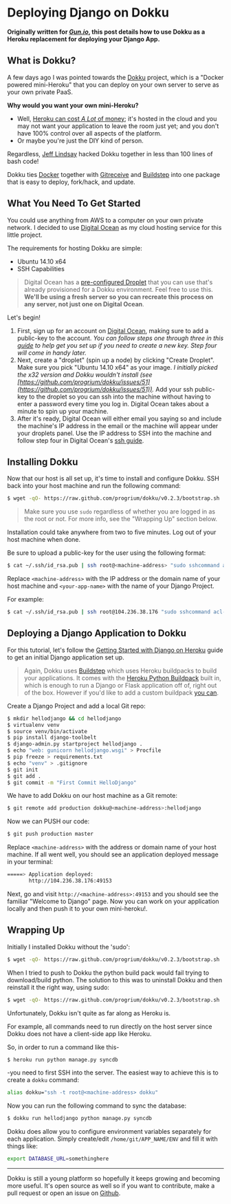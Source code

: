 # Deploying Django on Dokku

**Originally written for *[Gun.io](http://www.gun.io)*, this post details how to use Dokku as a Heroku replacement for deploying your Django App.**

## What is Dokku?

A few days ago I was pointed towards the [Dokku](https://github.com/progrium/dokku) project, which is a "Docker powered mini-Heroku" that you can deploy on your own server to serve as your own private PaaS.

**Why would you want your own mini-Heroku?**

- Well, [Heroku can cost *A Lot* of money](http://joshsymonds.com/blog/2012/06/03/my-love-slash-hate-relationship-with-heroku/); it's hosted in the cloud and you may not want your application to leave the room just yet; and you don't have 100% control over all aspects of the platform.
- Or maybe you're just the DIY kind of person.

Regardless, [Jeff Lindsay](http://progrium.com/blog/) hacked Dokku together in less than 100 lines of bash code!

Dokku ties [Docker](http://www.docker.io/) together with [Gitreceive](https://github.com/progrium/gitreceive) and [Buildstep](https://github.com/progrium/buildstep) into one package that is easy to deploy, fork/hack, and update.

## What You Need To Get Started

You could use anything from AWS to a computer on your own private network. I decided to use [Digital Ocean](https://www.digitalocean.com/) as my cloud hosting service for this little project.

The requirements for hosting Dokku are simple:

* Ubuntu 14.10 x64
* SSH Capabilities

> Digital Ocean has a [pre-configured Droplet](https://www.digitalocean.com/community/tutorials/how-to-use-the-digitalocean-dokku-application) that you can use that's already provisioned for a Dokku environment. Feel free to use this. **We'll be using a fresh server so you can recreate this process on any server, not just one on Digital Ocean**.

Let's begin!

1. First, sign up for an account on [Digital Ocean](https://www.digitalocean.com), making sure to add a public-key to the account. *You can follow steps one through three in this [guide](https://www.digitalocean.com/community/articles/how-to-set-up-ssh-keys--2) to help get you set up if you need to create a new key. Step four will come in handy later.*
1. Next, create a "droplet" (spin up a node) by clicking "Create Droplet". Make sure you pick "Ubuntu 14.10 x64" as your image. *I initially picked the x32 version and Dokku wouldn't install (see [https://github.com/progrium/dokku/issues/51](https://github.com/progrium/dokku/issues/51)).* Add your ssh public-key to the droplet so you can ssh into the machine without having to enter a password every time you log in. Digital Ocean takes about a minute to spin up your machine.
1. After it's ready, Digital Ocean will either email you saying so and include the machine's IP address in the email or the machine will appear under your droplets panel. Use the IP address to SSH into the machine and follow step four in Digital Ocean's [ssh guide](https://www.digitalocean.com/community/articles/how-to-set-up-ssh-keys--2).

## Installing Dokku

Now that our host is all set up, it's time to install and configure Dokku. SSH back into your host machine and run the following command:

```sh
$ wget -qO- https://raw.github.com/progrium/dokku/v0.2.3/bootstrap.sh | sudo DOKKU_TAG=v0.2.3 bash
```

> Make sure you use `sudo` regardless of whether you are logged in as the root or not. For more info, see the "Wrapping Up" section below.

Installation could take anywhere from two to five minutes. Log out of your host machine when done.

Be sure to upload a public-key for the user using the following format:

```sh
$ cat ~/.ssh/id_rsa.pub | ssh root@<machine-address> "sudo sshcommand acl-add dokku <your-app-name> "
```

Replace `<machine-address>` with the IP address or the domain name of your host machine and `<your-app-name>` with the name of your Django Project.

For example:

```sh
$ cat ~/.ssh/id_rsa.pub | ssh root@104.236.38.176 "sudo sshcommand acl-add dokku hellodjango"
```

## Deploying a Django Application to Dokku

For this tutorial, let's follow the [Getting Started with Django on Heroku](https://devcenter.heroku.com/articles/django) guide to get an initial Django application set up.

> Again, Dokku uses [Buildstep](https://github.com/progrium/buildstep) which uses Heroku buildpacks to build your applications. It comes with the [Heroku Python Buildpack](https://github.com/heroku/heroku-buildpack-python) built in, which is enough to run a Django or Flask application off of, right out of the box. However if you'd like to add a custom buildpack [you can](https://github.com/progrium/buildstep#adding-buildpacks).

Create a Django Project and add a local Git repo:

```sh
$ mkdir hellodjango && cd hellodjango
$ virtualenv venv
$ source venv/bin/activate
$ pip install django-toolbelt
$ django-admin.py startproject hellodjango .
$ echo "web: gunicorn hellodjango.wsgi" > Procfile
$ pip freeze > requirements.txt
$ echo "venv" > .gitignore
$ git init
$ git add .
$ git commit -m "First Commit HelloDjango"
```

We have to add Dokku on our host machine as a Git remote:

```sh
$ git remote add production dokku@<machine-address>:hellodjango
```

Now we can PUSH our code:

```sh
$ git push production master
```

Replace `<machine-address>` with the address or domain name of your host machine. If all went well, you should see an application deployed message in your terminal:

```sh
=====> Application deployed:
       http://104.236.38.176:49153
```

Next, go and visit `http://<machine-address>:49153` and you should see the familiar "Welcome to Django" page. Now you can work on your application locally and then push it to your own mini-heroku!.

## Wrapping Up

Initially I installed Dokku without the 'sudo':

```sh
$ wget -qO- https://raw.github.com/progrium/dokku/v0.2.3/bootstrap.sh | DOKKU_TAG=v0.2.3 bash
```

When I tried to push to Dokku the python build pack would fail trying to download/build python. The solution to this was to uninstall Dokku and then reinstall it the right way, using sudo:

```sh
$ wget -qO- https://raw.github.com/progrium/dokku/v0.2.3/bootstrap.sh | sudo DOKKU_TAG=v0.2.3 bash
```

Unfortunately, Dokku isn't quite as far along as Heroku is.

For example, all commands need to run directly on the host server since Dokku does not have a client-side app like Heroku.

So, in order to run a command like this-

```sh
$ heroku run python manage.py syncdb
```

-you need to first SSH into the server. The easiest way to achieve this is to create a `dokku` command:

```sh
alias dokku="ssh -t root@<machine-address> dokku"
```

Now you can run the following command to sync the database:

```sh
$ dokku run hellodjango python manage.py syncdb
```

Dokku does allow you to configure environment variables separately for each application. Simply create/edit `/home/git/APP_NAME/ENV` and fill it with things like:

```sh
export DATABASE_URL=somethinghere
```

<hr>

Dokku is still a young platform so hopefully it keeps growing and becoming more useful. It's open source as well so if you want to contribute, make a pull request or open an issue on [Github](https://github.com/progrium/dokku).
